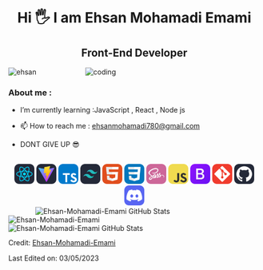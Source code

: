 <h1 align="center">Hi 🖐 I am Ehsan Mohamadi Emami</h1> 
<h2 align="center">Front-End Developer</h2> 
 
<img align="right" alt="coding" width="350" src="https://cdn.dribbble.com/users/118246/screenshots/5343519/wifi.gif">  
 
<p align="left"> <img src="https://komarev.com/ghpvc/?username=Ehsan-Mohamadi-Emami&label=Profile%20views&color=0e75b6&style=flat" alt="ehsan" /> </p> 
<h3> About me :</h3>  
 
-  I’m currently learning :JavaScript ,  React , Node js 
 
- 📫 How to reach me : ehsanmohamadi780@gmail.com 
 
- DONT GIVE UP 😎 
 
<br>
<div align="center">
<code><img height="40" src="https://github.com/tandpfun/skill-icons/blob/main/icons/React-Dark.svg?raw=true"></code>
<code><img height="40" src="https://github.com/tandpfun/skill-icons/blob/main/icons/Vite-Dark.svg?raw=true"></code>
<code><img height="40" src="https://github.com/tandpfun/skill-icons/blob/main/icons/TypeScript.svg?raw=true"></code>
<code><img height="40" src="https://github.com/tandpfun/skill-icons/blob/main/icons/TailwindCSS-Dark.svg?raw=true"></code>
<code><img height="40" src="https://github.com/tandpfun/skill-icons/blob/main/icons/HTML.svg?raw=true"></code>
<code><img height="40" src="https://github.com/tandpfun/skill-icons/blob/main/icons/CSS.svg?raw=true"></code>
<code><img height="40" src="https://github.com/tandpfun/skill-icons/blob/main/icons/Sass.svg?raw=true"></code>
<code><img height="40" src="https://github.com/tandpfun/skill-icons/blob/main/icons/JavaScript.svg?raw=true"></code>
<code><img height="40" src="https://github.com/tandpfun/skill-icons/blob/main/icons/Bootstrap.svg?raw=true"></code>
<code><img height="40" src="https://github.com/tandpfun/skill-icons/blob/main/icons/Git.svg?raw=true"></code>
<code><img height="40" src="https://github.com/tandpfun/skill-icons/blob/main/icons/Github-Dark.svg?raw=true"></code>
<code><img height="40" src="https://github.com/tandpfun/skill-icons/blob/main/icons/Discord.svg?raw=true"></code>
</div>


<img align="right" width="450" src="https://github-readme-stats.vercel.app/api?username=Ehsan-Mohamadi-Emami&show_icons=true&hide_border=true&count_private=true&theme=shades-of-purple&icon_color=fad000" alt="Ehsan-Mohamadi-Emami GitHub Stats">
<img width="450"  src="https://github-readme-streak-stats.herokuapp.com/?user=Ehsan-Mohamadi-Emami&count_private=true&theme=radical" alt="Ehsan-Mohamadi-Emami" />
<img align="right" width="1000" src="https://github-readme-stats.vercel.app/api?username=Ehsan-Mohamadi-Emami&show_icons=true&hide_border=true&count_private=true&theme=shades-of-purple&icon_color=fad000" alt="Ehsan-Mohamadi-Emami GitHub Stats">


-------------------------------------------------
Credit: [Ehsan-Mohamadi-Emami](https://github.com/Ehsan-Mohamadi-Emami)

Last Edited on: 03/05/2023
